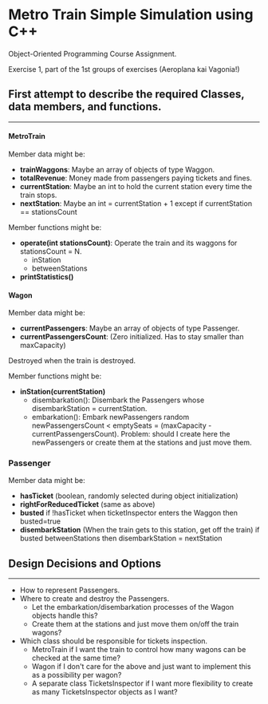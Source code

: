 # Metro Train Simple Simulation using C++
Object-Oriented Programming Course Assignment.

Exercise 1, part of the 1st groups of exercises (Aeroplana kai Vagonia!)


## First attempt to describe the required Classes, data members, and functions.
-----------------------------------------------------------------------------

#### MetroTrain
Member data might be:
- __trainWaggons__: Maybe an array of objects of type Waggon.
- __totalRevenue__: Money made from passengers paying tickets and fines.
- __currentStation__: Maybe an int to hold the current station every time the train stops.
- __nextStation__: Maybe an int = currentStation + 1 except if currentStation == stationsCount

Member functions might be:
- __operate(int stationsCount)__: Operate the train and its waggons for stationsCount = N.
    - inStation
    - betweenStations
- __printStatistics()__

#### Wagon
Member data might be:
- __currentPassengers__:
    Maybe an array of objects of type Passenger.
- __currentPassengersCount__:
    (Zero initialized. Has to stay smaller than maxCapacity)

Destroyed when the train is destroyed.

Member functions might be:
- __inStation(currentStation)__
    - disembarkation(): Disembark the Passengers whose disembarkStation = currentStation.
    - embarkation(): Embark newPassengers random newPassengersCount < emptySeats = (maxCapacity - currentPassengersCount).
    Problem: should I create here the newPassengers or create them at the stations and just move them.
    


### Passenger
Member data might be:
- __hasTicket__ (boolean, randomly selected during object initialization)
- __rightForReducedTicket__ (same as above)
- __busted__ 
    if !hasTicket when ticketInspector enters the Waggon then busted=true
- __disembarkStation__ (When the train gets to this station, get off the train)
    if busted betweenStations then disembarkStation = nextStation


## Design Decisions and Options
-------------------------------
- How to represent Passengers.
- Where to create and destroy the Passengers.
    - Let the embarkation/disembarkation processes of the Wagon objects handle this?
    - Create them at the stations and just move them on/off the train wagons?
- Which class should be responsible for tickets inspection.
    - MetroTrain if I want the train to control how many wagons can be checked at the same time?
    - Wagon if I don't care for the above and just want to implement this as a possibility per wagon?
    - A separate class TicketsInspector if I want more flexibility to create as many TicketsInspector objects as I want?
